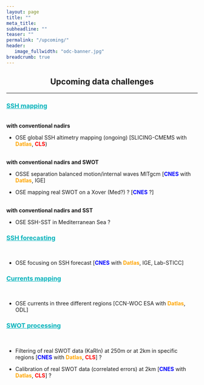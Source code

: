 ```yaml
---
layout: page
title: ""
meta_title: 
subheadline: ""
teaser: ""
permalink: "/upcoming/"
header:
   image_fullwidth: "odc-banner.jpg"
breadcrumb: true
---
```


## <center> <b> Upcoming data challenges </b> </center>


---

### <span style="color: #00b2bb;"> <u> SSH mapping </u>  </span>

<br> 
<b> with conventional nadirs </b>
<br>

- OSE global SSH altimetry mapping (ongoing) [SLICING-CMEMS with <span style="color: orange;"><b>Datlas</b></span>, <span style="color: red;"><b>CLS</b></span>)

<br>
<b> with conventional nadirs and SWOT </b>
<br> 

- OSSE separation balanced motion/internal waves MITgcm [<span style="color: blue;"><b>CNES</b></span> with <span style="color: orange;"><b>Datlas</b></span>, IGE]

- OSE mapping real SWOT on a Xover (Med?) ? [<span style="color: blue;"><b>CNES</b></span> ?]


<br>
<b> with conventional nadirs and SST </b>
<br> 

- OSE SSH-SST in Mediterranean Sea ?  

### <span style="color: #00b2bb;"> <u> SSH forecasting </u>  </span>
<br>

- OSE focusing on SSH forecast [<span style="color: blue;"><b>CNES</b></span> with <span style="color: orange;"><b>Datlas</b></span>, IGE, Lab-STICC]

### <span style="color: #00b2bb;"> <u> Currents mapping </u>  </span>
<br>

- OSE currents in three different regions [CCN-WOC ESA with <span style="color: orange;"><b>Datlas</b></span>, ODL]

### <span style="color: #00b2bb;"> <u> SWOT processing </u></span> 
<br>

- Filtering of real SWOT data (KaRIn) at 250m or at 2km in specific regions [<span style="color: blue;"><b>CNES</b></span> with <span style="color: orange;"><b>Datlas</b></span>, <span style="color: red;"><b>CLS</b></span>] ?  

- Calibration of real SWOT data (correlated errors) at 2km [<span style="color: blue;"><b>CNES</b></span> with <span style="color: orange;"><b>Datlas</b></span>, <span style="color: red;"><b>CLS</b></span>] ?

